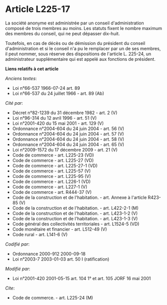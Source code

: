 # Article L225-17

La société anonyme est administrée par un conseil d'administration composé de trois membres au moins. Les statuts fixent le
nombre maximum des membres du conseil, qui ne peut dépasser dix-huit.

Toutefois, en cas de décès ou de démission du président du conseil d'administration et si le conseil n'a pu le remplacer par
un de ses membres, il peut nommer, sous réserve des dispositions de l'article L. 225-24, un administrateur supplémentaire qui
est appelé aux fonctions de président.

**Liens relatifs à cet article**

_Anciens textes_:

  - Loi n°66-537 1966-07-24 art. 89
  - Loi n°66-537 du 24 juillet 1966 - art. 89 (Ab)

_Cité par_:

  - Décret n°82-1239 du 31 décembre 1982 - art. 2 (V)
  - Loi n°96-314 du 12 avril 1996 - art. 51 (V)
  - Loi n°2001-420 du 15 mai 2001 - art. 129 (V)
  - Ordonnance n°2004-604 du 24 juin 2004 - art. 56 (V)
  - Ordonnance n°2004-604 du 24 juin 2004 - art. 57 (V)
  - Ordonnance n°2004-604 du 24 juin 2004 - art. 58 (V)
  - Ordonnance n°2004-604 du 24 juin 2004 - art. 65 (V)
  - Loi n°2009-1572 du 17 décembre 2009 - art. 21 (V)
  - Code de commerce - art. L225-23 (VD)
  - Code de commerce - art. L225-27 (VD)
  - Code de commerce - art. L225-27-1 (VD)
  - Code de commerce - art. L225-57 (V)
  - Code de commerce - art. L225-95 (V)
  - Code de commerce - art. L226-1 (VD)
  - Code de commerce - art. L227-1 (V)
  - Code de commerce - art. R444-37 (V)
  - Code de la construction et de l'habitation. - art. Annexe à l'article R423-85 (V)
  - Code de la construction et de l'habitation. - art. L422-2-1 (M)
  - Code de la construction et de l'habitation. - art. L423-1-2 (V)
  - Code de la construction et de l'habitation. - art. L423-1-3 (V)
  - Code général des collectivités territoriales - art. L1524-5 (VD)
  - Code monétaire et financier - art. L512-49 (V)
  - Code rural - art. L141-6 (V)

_Codifié par_:

  - Ordonnance 2000-912 2000-09-18
  - Loi n°2003-7 2003-01-03 art. 50 I (ratification)

_Modifié par_:

  - Loi n°2001-420 2001-05-15 art. 104 1° et art. 105 JORF 16 mai 2001

_Cite_:

  - Code de commerce. - art. L225-24 (M)
